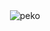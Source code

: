 <div align="center">
  <img src="https://64.media.tumblr.com/386994bff4490a3c0bdc084682dd6046/4472ec63cac20008-a2/s540x810/d53de9a87fb76d5bee21ea4b67bfbfc4f2c13bac.gifv" alt="peko">
</div>

